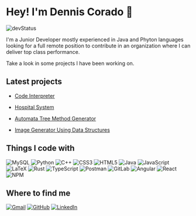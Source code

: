 # Hey! I'm Dennis Corado :wave:

![devStatus](https://img.shields.io/badge/Status-Up-brightgreen)

I'm a Junior Developer mostly experienced in Java and Phyton languages looking for a full remote position to contribute in an organization where I can deliver top class performance. 

Take a look in some projects I have been working on.
## Latest projects 
* [Code Interpreter](https://github.com/Dennis-Comz/OLC1_PROYECTO2_1S_2022)

* [Hospital System](https://github.com/Dennis-Comz/IPC1_PROYECTO2_1S_2021)

* [Automata Tree Method Generator](https://github.com/Dennis-Comz/OLC1_PROYECTO1_1S_2022)

* [Image Generator Using Data Structures](https://github.com/Dennis-Comz/EDD_FASE2_1S_2022)

## Things I code with
![MySQL](https://img.shields.io/badge/mysql-%2300f.svg?style=for-the-badge&logo=mysql&logoColor=white) ![Python](https://img.shields.io/badge/python-3670A0?style=for-the-badge&logo=python&logoColor=ffdd54) ![C++](https://img.shields.io/badge/c++-%2300599C.svg?style=for-the-badge&logo=c%2B%2B&logoColor=white) ![CSS3](https://img.shields.io/badge/css3-%231572B6.svg?style=for-the-badge&logo=css3&logoColor=white) ![HTML5](https://img.shields.io/badge/html5-%23E34F26.svg?style=for-the-badge&logo=html5&logoColor=white) ![Java](https://img.shields.io/badge/java-%23ED8B00.svg?style=for-the-badge&logo=java&logoColor=white) ![JavaScript](https://img.shields.io/badge/javascript-%23323330.svg?style=for-the-badge&logo=javascript&logoColor=%23F7DF1E) ![LaTeX](https://img.shields.io/badge/latex-%23008080.svg?style=for-the-badge&logo=latex&logoColor=white) ![Rust](https://img.shields.io/badge/rust-%23000000.svg?style=for-the-badge&logo=rust&logoColor=white) ![TypeScript](https://img.shields.io/badge/typescript-%23007ACC.svg?style=for-the-badge&logo=typescript&logoColor=white) ![Postman](https://img.shields.io/badge/Postman-FF6C37?style=for-the-badge&logo=postman&logoColor=white)  ![GitLab](https://img.shields.io/badge/gitlab-%23181717.svg?style=for-the-badge&logo=gitlab&logoColor=white) ![Angular](https://img.shields.io/badge/angular-%23DD0031.svg?style=for-the-badge&logo=angular&logoColor=white) ![React](https://img.shields.io/badge/react-%2320232a.svg?style=for-the-badge&logo=react&logoColor=%2361DAFB) ![NPM](https://img.shields.io/badge/NPM-%23000000.svg?style=for-the-badge&logo=npm&logoColor=white)

## Where to find me
[![Gmail](https://img.shields.io/badge/Gmail-D14836?style=for-the-badge&logo=gmail&logoColor=white)](mailto:dmcorado02@gmail.com)
[![GitHub](https://img.shields.io/badge/github-%23121011.svg?style=for-the-badge&logo=github&logoColor=white)](https://github.com/Dennis-Comz)
[![LinkedIn](https://img.shields.io/badge/linkedin-%230077B5.svg?style=for-the-badge&logo=linkedin&logoColor=white)](https://www.linkedin.com/in/dennis-corado-630430252)
